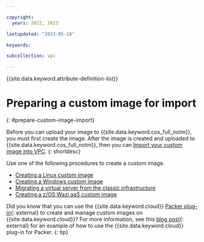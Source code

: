 ```yaml
---

copyright:
  years: 2022, 2023

lastupdated: "2023-05-10"

keywords:

subcollection: vpc

---
```


{{site.data.keyword.attribute-definition-list}}

# Preparing a custom image for import
{: #prepare-custom-image-import}

Before you can upload your image to {{site.data.keyword.cos_full_notm}}, you must first create the image. After the image is created and uploaded to {{site.data.keyword.cos_full_notm}}, then you can [Import your custom image into VPC](/docs/vpc?topic=vpc-importing-custom-images-vpc).
{: shortdesc}

Use one of the following procedures to create a custom image.

* [Creating a Linux custom image](/docs/vpc?topic=vpc-create-linux-custom-image)
* [Creating a Windows custom image](/docs/vpc?topic=vpc-create-windows-custom-image)
* [Migrating a virtual server from the classic infrastructure](/docs/vpc?topic=vpc-migrate-vsi-to-vpc)
* [Creating a z/OS Wazi aaS custom image](/docs/vpc?topic=vpc-create-zos-custom-image)

Did you know that you can use the {{site.data.keyword.cloud}} [Packer plug-in](https://github.com/IBM/packer-plugin-ibmcloud){: external} to create and manage custom images on {{site.data.keyword.cloud}}? For more information, see this [blog post](https://www.ibm.com/cloud/blog/build-hardened-and-pre-configured-vpc-custom-images-with-packer){: external} for an example of how to use the {{site.data.keyword.cloud}} plug-in for Packer.
{: tip}
